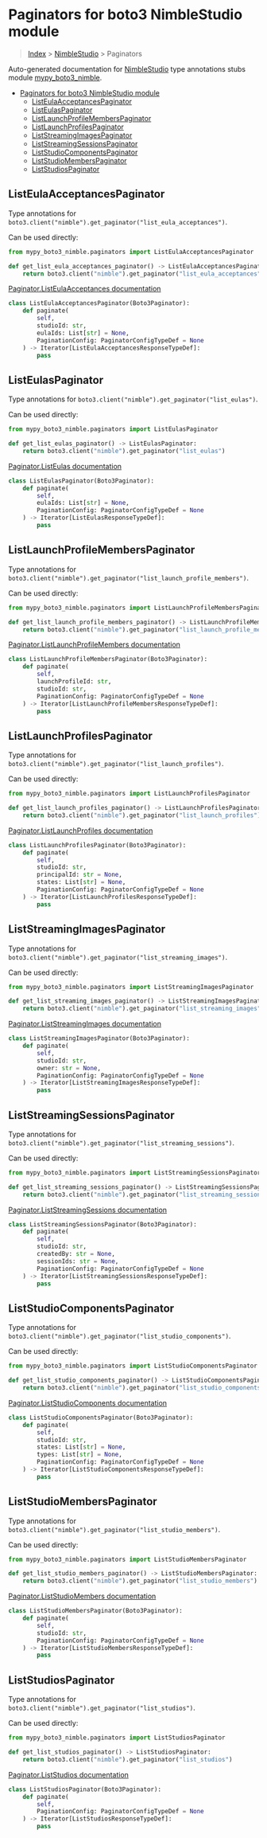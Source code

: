 # Paginators for boto3 NimbleStudio module

> [Index](../index.md) > [NimbleStudio](./index.md) > Paginators

Auto-generated documentation for [NimbleStudio](https://boto3.amazonaws.com/v1/documentation/api/latest/reference/services/nimble.html#NimbleStudio)
type annotations stubs module [mypy_boto3_nimble](https://pypi.org/project/mypy-boto3-nimble/).

- [Paginators for boto3 NimbleStudio module](#paginators-for-boto3-nimblestudio-module)
  - [ListEulaAcceptancesPaginator](#listeulaacceptancespaginator)
  - [ListEulasPaginator](#listeulaspaginator)
  - [ListLaunchProfileMembersPaginator](#listlaunchprofilememberspaginator)
  - [ListLaunchProfilesPaginator](#listlaunchprofilespaginator)
  - [ListStreamingImagesPaginator](#liststreamingimagespaginator)
  - [ListStreamingSessionsPaginator](#liststreamingsessionspaginator)
  - [ListStudioComponentsPaginator](#liststudiocomponentspaginator)
  - [ListStudioMembersPaginator](#liststudiomemberspaginator)
  - [ListStudiosPaginator](#liststudiospaginator)

## ListEulaAcceptancesPaginator

Type annotations for `boto3.client("nimble").get_paginator("list_eula_acceptances")`.

Can be used directly:

```python
from mypy_boto3_nimble.paginators import ListEulaAcceptancesPaginator

def get_list_eula_acceptances_paginator() -> ListEulaAcceptancesPaginator:
    return boto3.client("nimble").get_paginator("list_eula_acceptances")
```

[Paginator.ListEulaAcceptances documentation](https://boto3.amazonaws.com/v1/documentation/api/latest/reference/services/nimble.html#NimbleStudio.Paginator.ListEulaAcceptances)

```python
class ListEulaAcceptancesPaginator(Boto3Paginator):
    def paginate(
        self,
        studioId: str,
        eulaIds: List[str] = None,
        PaginationConfig: PaginatorConfigTypeDef = None
    ) -> Iterator[ListEulaAcceptancesResponseTypeDef]:
        pass
```
## ListEulasPaginator

Type annotations for `boto3.client("nimble").get_paginator("list_eulas")`.

Can be used directly:

```python
from mypy_boto3_nimble.paginators import ListEulasPaginator

def get_list_eulas_paginator() -> ListEulasPaginator:
    return boto3.client("nimble").get_paginator("list_eulas")
```

[Paginator.ListEulas documentation](https://boto3.amazonaws.com/v1/documentation/api/latest/reference/services/nimble.html#NimbleStudio.Paginator.ListEulas)

```python
class ListEulasPaginator(Boto3Paginator):
    def paginate(
        self,
        eulaIds: List[str] = None,
        PaginationConfig: PaginatorConfigTypeDef = None
    ) -> Iterator[ListEulasResponseTypeDef]:
        pass
```
## ListLaunchProfileMembersPaginator

Type annotations for `boto3.client("nimble").get_paginator("list_launch_profile_members")`.

Can be used directly:

```python
from mypy_boto3_nimble.paginators import ListLaunchProfileMembersPaginator

def get_list_launch_profile_members_paginator() -> ListLaunchProfileMembersPaginator:
    return boto3.client("nimble").get_paginator("list_launch_profile_members")
```

[Paginator.ListLaunchProfileMembers documentation](https://boto3.amazonaws.com/v1/documentation/api/latest/reference/services/nimble.html#NimbleStudio.Paginator.ListLaunchProfileMembers)

```python
class ListLaunchProfileMembersPaginator(Boto3Paginator):
    def paginate(
        self,
        launchProfileId: str,
        studioId: str,
        PaginationConfig: PaginatorConfigTypeDef = None
    ) -> Iterator[ListLaunchProfileMembersResponseTypeDef]:
        pass
```
## ListLaunchProfilesPaginator

Type annotations for `boto3.client("nimble").get_paginator("list_launch_profiles")`.

Can be used directly:

```python
from mypy_boto3_nimble.paginators import ListLaunchProfilesPaginator

def get_list_launch_profiles_paginator() -> ListLaunchProfilesPaginator:
    return boto3.client("nimble").get_paginator("list_launch_profiles")
```

[Paginator.ListLaunchProfiles documentation](https://boto3.amazonaws.com/v1/documentation/api/latest/reference/services/nimble.html#NimbleStudio.Paginator.ListLaunchProfiles)

```python
class ListLaunchProfilesPaginator(Boto3Paginator):
    def paginate(
        self,
        studioId: str,
        principalId: str = None,
        states: List[str] = None,
        PaginationConfig: PaginatorConfigTypeDef = None
    ) -> Iterator[ListLaunchProfilesResponseTypeDef]:
        pass
```
## ListStreamingImagesPaginator

Type annotations for `boto3.client("nimble").get_paginator("list_streaming_images")`.

Can be used directly:

```python
from mypy_boto3_nimble.paginators import ListStreamingImagesPaginator

def get_list_streaming_images_paginator() -> ListStreamingImagesPaginator:
    return boto3.client("nimble").get_paginator("list_streaming_images")
```

[Paginator.ListStreamingImages documentation](https://boto3.amazonaws.com/v1/documentation/api/latest/reference/services/nimble.html#NimbleStudio.Paginator.ListStreamingImages)

```python
class ListStreamingImagesPaginator(Boto3Paginator):
    def paginate(
        self,
        studioId: str,
        owner: str = None,
        PaginationConfig: PaginatorConfigTypeDef = None
    ) -> Iterator[ListStreamingImagesResponseTypeDef]:
        pass
```
## ListStreamingSessionsPaginator

Type annotations for `boto3.client("nimble").get_paginator("list_streaming_sessions")`.

Can be used directly:

```python
from mypy_boto3_nimble.paginators import ListStreamingSessionsPaginator

def get_list_streaming_sessions_paginator() -> ListStreamingSessionsPaginator:
    return boto3.client("nimble").get_paginator("list_streaming_sessions")
```

[Paginator.ListStreamingSessions documentation](https://boto3.amazonaws.com/v1/documentation/api/latest/reference/services/nimble.html#NimbleStudio.Paginator.ListStreamingSessions)

```python
class ListStreamingSessionsPaginator(Boto3Paginator):
    def paginate(
        self,
        studioId: str,
        createdBy: str = None,
        sessionIds: str = None,
        PaginationConfig: PaginatorConfigTypeDef = None
    ) -> Iterator[ListStreamingSessionsResponseTypeDef]:
        pass
```
## ListStudioComponentsPaginator

Type annotations for `boto3.client("nimble").get_paginator("list_studio_components")`.

Can be used directly:

```python
from mypy_boto3_nimble.paginators import ListStudioComponentsPaginator

def get_list_studio_components_paginator() -> ListStudioComponentsPaginator:
    return boto3.client("nimble").get_paginator("list_studio_components")
```

[Paginator.ListStudioComponents documentation](https://boto3.amazonaws.com/v1/documentation/api/latest/reference/services/nimble.html#NimbleStudio.Paginator.ListStudioComponents)

```python
class ListStudioComponentsPaginator(Boto3Paginator):
    def paginate(
        self,
        studioId: str,
        states: List[str] = None,
        types: List[str] = None,
        PaginationConfig: PaginatorConfigTypeDef = None
    ) -> Iterator[ListStudioComponentsResponseTypeDef]:
        pass
```
## ListStudioMembersPaginator

Type annotations for `boto3.client("nimble").get_paginator("list_studio_members")`.

Can be used directly:

```python
from mypy_boto3_nimble.paginators import ListStudioMembersPaginator

def get_list_studio_members_paginator() -> ListStudioMembersPaginator:
    return boto3.client("nimble").get_paginator("list_studio_members")
```

[Paginator.ListStudioMembers documentation](https://boto3.amazonaws.com/v1/documentation/api/latest/reference/services/nimble.html#NimbleStudio.Paginator.ListStudioMembers)

```python
class ListStudioMembersPaginator(Boto3Paginator):
    def paginate(
        self,
        studioId: str,
        PaginationConfig: PaginatorConfigTypeDef = None
    ) -> Iterator[ListStudioMembersResponseTypeDef]:
        pass
```
## ListStudiosPaginator

Type annotations for `boto3.client("nimble").get_paginator("list_studios")`.

Can be used directly:

```python
from mypy_boto3_nimble.paginators import ListStudiosPaginator

def get_list_studios_paginator() -> ListStudiosPaginator:
    return boto3.client("nimble").get_paginator("list_studios")
```

[Paginator.ListStudios documentation](https://boto3.amazonaws.com/v1/documentation/api/latest/reference/services/nimble.html#NimbleStudio.Paginator.ListStudios)

```python
class ListStudiosPaginator(Boto3Paginator):
    def paginate(
        self,
        PaginationConfig: PaginatorConfigTypeDef = None
    ) -> Iterator[ListStudiosResponseTypeDef]:
        pass
```